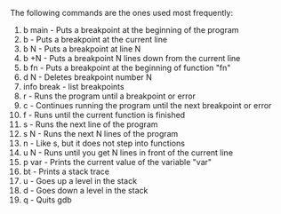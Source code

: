 The following commands are the ones used most frequently:

1. b main - Puts a breakpoint at the beginning of the program
2. b - Puts a breakpoint at the current line
3. b N - Puts a breakpoint at line N
4. b +N - Puts a breakpoint N lines down from the current line
5. b fn - Puts a breakpoint at the beginning of function "fn"
6. d N - Deletes breakpoint number N
7. info break - list breakpoints
8. r - Runs the program until a breakpoint or error
9. c - Continues running the program until the next breakpoint or error
10. f - Runs until the current function is finished
11. s - Runs the next line of the program
12. s N - Runs the next N lines of the program
13. n - Like s, but it does not step into functions
14. u N - Runs until you get N lines in front of the current line
15. p var - Prints the current value of the variable "var"
16. bt - Prints a stack trace
17. u - Goes up a level in the stack
18. d - Goes down a level in the stack
19. q - Quits gdb
